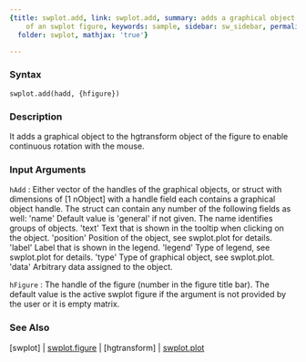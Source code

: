 ```yaml
---
{title: swplot.add, link: swplot.add, summary: adds a graphical object to the hgtransform
    of an swplot figure, keywords: sample, sidebar: sw_sidebar, permalink: swplot_add.html,
  folder: swplot, mathjax: 'true'}

---
```


### Syntax

`swplot.add(hadd, {hfigure})`

### Description

It adds a graphical object to the hgtransform object of the figure to
enable continuous rotation with the mouse.
 

### Input Arguments

`hAdd`
: Either vector of the handles of the graphical objects, or
  struct with dimensions of [1 nObject] with a handle field each
  contains a graphical object handle. The struct can contain any
  number of the following fields as well:
      'name'      Default value is 'general' if not given. The
                  name identifies groups of objects.
      'text'      Text that is shown in the tooltip when clicking
                  on the object.
      'position'  Position of the object, see swplot.plot for
                  details.
      'label'     Label that is shown in the legend.
      'legend'    Type of legend, see swplot.plot for details.
      'type'      Type of graphical object, see swplot.plot.
      'data'      Arbitrary data assigned to the object.

`hFigure`
: The handle of the figure (number in the figure title bar). The
  default value is the active swplot figure if the argument is not
  provided by the user or it is empty matrix.

### See Also

[swplot] \| [swplot.figure](swplot_figure.html) \| [hgtransform] \| [swplot.plot](swplot_plot.html)

